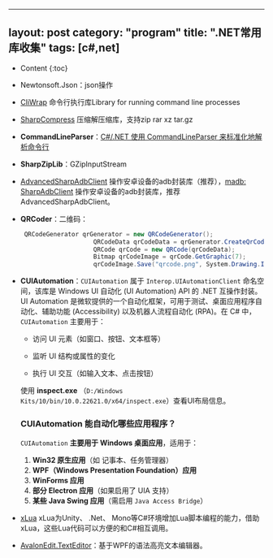 ﻿---

layout:		post
category:	"program"
title:		".NET常用库收集"
tags:		[c#,net]
---
- Content
{:toc}


- Newtonsoft.Json：json操作

- [CliWrap](https://github.com/Tyrrrz/CliWrap)  命令行执行库Library for running command line processes

- [SharpCompress](https://github.com/adamhathcock/sharpcompress)  压缩解压缩库，支持zip rar xz tar.gz

- **CommandLineParser**：[C#/.NET 使用 CommandLineParser 来标准化地解析命令行](https://blog.walterlv.com/post/introduce-command-line-parser.html)

- **SharpZipLib**：GZipInputStream

- [AdvancedSharpAdbClient](https://github.com/yungd1plomat/AdvancedSharpAdbClient)  操作安卓设备的adb封装库（推荐），[madb: SharpAdbClient](https://github.com/quamotion/madb)  操作安卓设备的adb封装库，推荐AdvancedSharpAdbClient。

- **QRCoder**：二维码：

  ```csharp
   QRCodeGenerator qrGenerator = new QRCodeGenerator();
                      QRCodeData qrCodeData = qrGenerator.CreateQrCode(url, QRCodeGenerator.ECCLevel.Q);
                      QRCode qrCode = new QRCode(qrCodeData);
                      Bitmap qrCodeImage = qrCode.GetGraphic(7);
                      qrCodeImage.Save("qrcode.png", System.Drawing.Imaging.ImageFormat.Png);
  ```

- **CUIAutomation**：`CUIAutomation` 属于 `Interop.UIAutomationClient` 命名空间，该库是 Windows UI 自动化 (UI Automation) API 的 .NET 互操作封装。UI Automation 是微软提供的一个自动化框架，可用于测试、桌面应用程序自动化、辅助功能 (Accessibility) 以及机器人流程自动化 (RPA)。在 C# 中，`CUIAutomation` 主要用于：

  - 访问 UI 元素（如窗口、按钮、文本框等）

  - 监听 UI 结构或属性的变化

  - 执行 UI 交互（如输入文本、点击按钮）

  使用 **inspect.exe** （`D:/Windows Kits/10/bin/10.0.22621.0/x64/inspect.exe`）查看UI布局信息。

  ### **CUIAutomation 能自动化哪些应用程序？**

  `CUIAutomation` **主要用于 Windows 桌面应用**，适用于：

  1. **Win32 原生应用**（如 记事本、任务管理器）
  2. **WPF（Windows Presentation Foundation）应用**
  3. **WinForms 应用**
  4. **部分 Electron 应用**（如果启用了 UIA 支持）
  5. **某些 Java Swing 应用**（需启用 `Java Access Bridge`）

- [xLua](https://github.com/Tencent/xLua)  xLua为Unity、 .Net、 Mono等C#环境增加Lua脚本编程的能力，借助xLua，这些Lua代码可以方便的和C#相互调用。

- [AvalonEdit.TextEditor](https://github.com/icsharpcode/AvalonEdit)：基于WPF的语法高亮文本编辑器。
